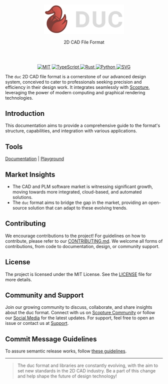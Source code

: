 <p align="center">
  <br/>
  <a href="https://duc.ducflair.com" target="_blank"><img width="256px" src="https://raw.githubusercontent.com/ducflair/assets/refs/heads/main/src/duc/duc-extended.png" /></a>
  <p align="center">2D CAD File Format</p>
  <br/><br/>
    <p align="center" style="align: center;">
    <a href="https://github.com/ducflair/duc/blob/main/LICENSE"><img src="https://img.shields.io/badge/license-MIT-780000" alt="MIT" /></a>
    <a href="https://github.com/ducflair/duc/blob/main/packages/ducjs">
      <img src="https://shields.io/badge/TypeScript-3178C6?logo=TypeScript&logoColor=fff&style=round-square" alt="TypeScript" />
    </a>
    <a href="https://github.com/ducflair/duc/blob/main/packages/ducrs">
      <img src="https://shields.io/badge/Rust-CE412B?logo=Rust&logoColor=fff&style=round-square" alt="Rust" />
    </a>
    <a href="https://github.com/ducflair/duc/blob/main/packages/ducrs">
      <img src="https://shields.io/badge/Python-ffde57?logo=Python&logoColor=646464&style=round-square" alt="Python" />
    </a>
    <a href="https://github.com/ducflair/duc/blob/main/packages/ducsvg">
      <img src="https://shields.io/badge/SVG-FFB13B?logo=SVG&logoColor=000&style=round-square" alt="SVG" />
    </a>
    <!-- <a href="https://github.com/ducflair/duc/blob/main/packages/ducpdf">
      <img src="https://shields.io/badge/PDF-ffde57?logo=libreoffice&logoColor=646464&style=round-square" alt="PDF" />
    </a> -->
  </p>

</p>

The `duc` 2D CAD file format is a cornerstone of our advanced design system, conceived to cater to professionals seeking precision and efficiency in their design work. It integrates seamlessly with [Scopture](https://scopture.com), leveraging the power of modern computing and graphical rendering technologies. 


## Introduction

This documentation aims to provide a comprehensive guide to the format's structure, capabilities, and integration with various applications.

## Tools
[Documentation](https://duc.ducflair.com) | [Playground](https://scopture.com)


## Market Insights

- The CAD and PLM software market is witnessing significant growth, moving towards more integrated, cloud-based, and automated solutions.
- The `duc` format aims to bridge the gap in the market, providing an open-source solution that can adapt to these evolving trends.

## Contributing

We encourage contributions to the project! For guidelines on how to contribute, please refer to our [CONTRIBUTING.md](./CONTRIBUTING.md). We welcome all forms of contributions, from code to documentation, design, or community support.

## License

The project is licensed under the MIT License. See the [LICENSE](./LICENSE) file for more details.

## Community and Support

Join our growing community to discuss, collaborate, and share insights about the duc format. Connect with us on [Scopture Community](https://site.scopture.com/community) or follow our [Social Media](https://site.scopture.com/socials) for the latest updates. For support, feel free to open an issue or contact us at [Support](https://ducflair.com/support).

## Commit Message Guidelines
To assure semantic release works, follow [these guidelines](https://semantic-release.gitbook.io/semantic-release#how-does-it-work).

---

> The duc format and libraries are constantly evolving, with the aim to set new standards in the 2D CAD industry. Be a part of this change and help shape the future of design technology!
